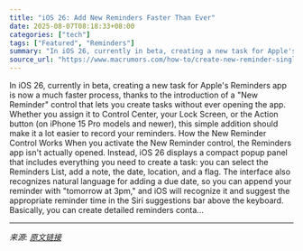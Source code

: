 ```yaml
---
title: "iOS 26: Add New Reminders Faster Than Ever"
date: 2025-08-07T08:18:33+08:00
categories: ["tech"]
tags: ["Featured", "Reminders"]
summary: "In iOS 26, currently in beta, creating a new task for Apple's Reminders app is now a much faster process, thanks to the introduction of a \"New Reminder\" control that lets you create tasks without ever"
source_url: "https://www.macrumors.com/how-to/create-new-reminder-single-tap-ios/"
---
```


In iOS 26, currently in beta, creating a new task for Apple's Reminders app is now a much faster process, thanks to the introduction of a "New Reminder" control that lets you create tasks without ever opening the app. Whether you assign it to Control Center, your Lock Screen, or the Action button (on iPhone 15 Pro models and newer), this simple addition should make it a lot easier to record your reminders. How the New Reminder Control Works When you activate the New Reminder control, the Reminders app isn't actually opened. Instead, iOS 26 displays a compact popup panel that includes everything you need to create a task: you can select the Reminders List, add a note, the date, location, and a flag. The interface also recognizes natural language for adding a due date, so you can append your reminder with "tomorrow at 3pm," and iOS will recognize it and suggest the appropriate reminder time in the Siri suggestions bar above the keyboard. Basically, you can create detailed reminders conta...

---

*来源: [原文链接](https://www.macrumors.com/how-to/create-new-reminder-single-tap-ios/)*

